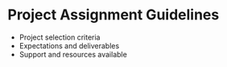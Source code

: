 # Project Assignment Guidelines

- Project selection criteria
- Expectations and deliverables
- Support and resources available